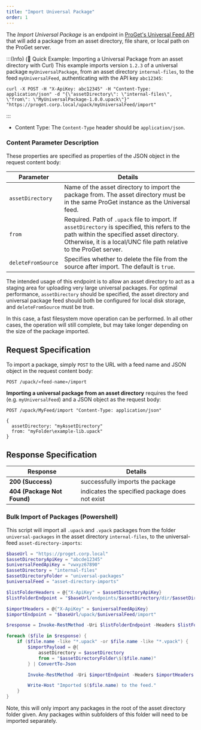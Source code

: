 ```yaml
---
title: "Import Universal Package"
order: 1
---
```


The *Import Universal Package* is an endpoint in [ProGet's Universal Feed API](/docs/proget/reference-api/universal-feed) that will add a package from an asset directory, file share, or local path on the ProGet server.

:::(Info) (🚀 Quick Example: Importing a Universal Package from an asset directory with Curl)
This example imports version `1.2.3` of a universal package `myUniversalPackage`, from an asset directory `internal-files`, to the feed `myUniversalFeed`, authenticating with the API key `abc12345`:

````
curl -X POST -H "X-ApiKey: abc12345" -H "Content-Type: application/json" -d "{\"assetDirectory\": \"internal-files\", \"from\": \"MyUniversalPackage-1.0.0.upack\"}" "https://proget.corp.local/upack/myUniversalFeed/import"
````
:::

* Content Type: The `Content-Type` header should be `application/json`.

### Content Parameter	Description
These properties are specified as properties of the JSON object in the request content body:

| Parameter | Details |
| --- | --- |
| `assetDirectory` | Name of the asset directory to import the package from. The asset directory must be in the same ProGet instance as the Universal feed. |
| `from` | Required. Path of `.upack` file to import. If `assetDirectory` is specified, this refers to the path within the specified asset directory. Otherwise, it is a local/UNC file path relative to the ProGet server. |
| `deleteFromSource` | Specifies whether to delete the file from the source after import. The default is `true`. |

The intended usage of this endpoint is to allow an asset directory to act as a staging area for uploading very large universal packages. For optimal performance, `assetDirectory` should be specified, the asset directory and universal package feed should both be configured for local disk storage, and `deleteFromSource` must be true. 

In this case, a fast filesystem move operation can be performed. In all other cases, the operation will still complete, but may take longer depending on the size of the package imported.

## Request Specification
To import a package, simply `POST` to the URL with a feed name and JSON object in the request content body:

```
POST /upack/«feed-name»/import
```

**Importing a universal package from an asset directory** requires the feed (e.g. `myUniversalFeed`) and a JSON object as the request body:

```
POST /upack/MyFeed/import "Content-Type: application/json"

{
  assetDirectory: "myAssetDirectory"
  from: "myFolder\example-lib.upack"
}
```

## Response Specification

| Response | Details |
| --- | --- |
| **200 (Success)** | successfully imports the package
| **404 (Package Not Found)** | indicates the specified package does not exist |

### Bulk Import of Packages (Powershell)
This script will import all `.upack` and `.vpack` packages from the folder `universal-packages` in the asset directory `internal-files`, to the universal-feed `asset-directory-imports`:

```powershell
$baseUrl = "https://proget.corp.local"
$assetDirectoryApiKey = "abcde12345"
$universalFeedApiKey = "vwxyz67890"
$assetDirectory = "internal-files"
$assetDirectoryFolder = "universal-packages"
$universalFeed = "asset-directory-imports"

$listFolderHeaders = @{"X-ApiKey" = $assetDirectoryApiKey}
$listFolderEndpoint = "$baseUrl/endpoints/$assetDirectory/dir/$assetDirectoryFolder"

$importHeaders = @{"X-ApiKey" = $universalFeedApiKey}
$importEndpoint = "$baseUrl/upack/$universalFeed/import"

$response = Invoke-RestMethod -Uri $listFolderEndpoint -Headers $listFolderHeaders -Method Get

foreach ($file in $response) {
    if ($file.name -like "*.upack" -or $file.name -like "*.vpack") {
        $importPayload = @{
            assetDirectory = $assetDirectory
            from = "$assetDirectoryFolder\$($file.name)"
        } | ConvertTo-Json

        Invoke-RestMethod -Uri $importEndpoint -Headers $importHeaders -Method Post -Body $importPayload

        Write-Host "Imported $($file.name) to the feed."
    }
}
```

Note, this will only import any packages in the root of the asset directory folder given. Any packages within subfolders of this folder will need to be imported separately.

